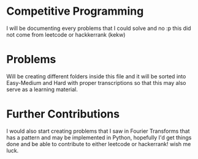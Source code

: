 # Competitive Programming
I will be documenting every problems that I could solve and no :p this did not come from leetcode or hackkerrank (kekw)

# Problems
Will be creating different folders inside this file and it will be sorted into Easy-Medium and Hard with proper transcriptions so that this may also serve as a learning material.

# Further Contributions
I would also start creating problems that I saw in Fourier Transforms that has a pattern and may be implemented in Python, hopefully I'd get things done and be able to contribute to either leetcode or hackerrank! wish me luck.


